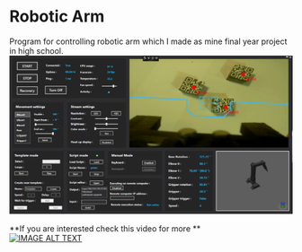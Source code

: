 # Robotic Arm

Program for controlling robotic arm which I made as mine final year project in high school.<br />
![](img/app.png)

**If you are interested check this video for more **<br />
[![IMAGE ALT TEXT](http://img.youtube.com/vi/MkG1QRyesWc/0.jpg)](http://www.youtube.com/watch?v=MkG1QRyesWc "Robotic Arm")
